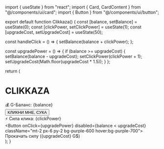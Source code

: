 import { useState } from "react"; import { Card, CardContent } from "@/components/ui/card"; import { Button } from "@/components/ui/button";

export default function Clikkaza() { const [balance, setBalance] = useState(0); const [clickPower, setClickPower] = useState(1); const [upgradeCost, setUpgradeCost] = useState(50);

const handleClick = () => { setBalance(balance + clickPower); };

const upgradePower = () => { if (balance >= upgradeCost) { setBalance(balance - upgradeCost); setClickPower(clickPower + 1); setUpgradeCost(Math.floor(upgradeCost * 1.5)); } };

return ( <div className="flex flex-col items-center justify-center min-h-screen bg-gray-950 text-white gap-6 p-4"> <h1 className="text-4xl font-bold text-yellow-400">CLIKKAZA</h1> <Card className="bg-gray-800 shadow-xl w-full max-w-md"> <CardContent className="flex flex-col items-center gap-4 p-6"> <div className="text-2xl">💰 G-Баланс: {balance}</div> <Button onClick={handleClick} className="text-xl px-8 py-4 bg-yellow-500 hover:bg-yellow-600"> КЛИКНИ МНЕ, СУКА </Button> <div className="text-md">⚡ Сила клика: {clickPower}</div> <Button onClick={upgradePower} disabled={balance < upgradeCost} className="mt-2 px-6 py-2 bg-purple-600 hover:bg-purple-700"> Прокачать силу ({upgradeCost} G$) </Button> </CardContent> </Card> </div> ); }

